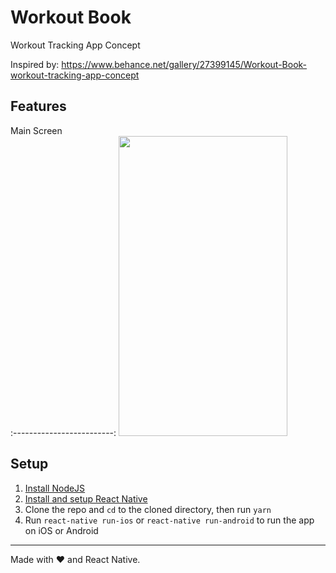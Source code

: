 # Workout Book

Workout Tracking App Concept

Inspired by: https://www.behance.net/gallery/27399145/Workout-Book-workout-tracking-app-concept 

## Features
Main Screen                 
:-------------------------:
<img src="https://github.com/AleksShirokov/Workout-Book/blob/master/resources/plansanimation.gif" height="480" width="270">

## Setup

1. [Install NodeJS](https://nodejs.org/en/)
1. [Install and setup React Native](https://facebook.github.io/react-native/docs/getting-started.html)
1. Clone the repo and `cd` to the cloned directory, then run `yarn`
1. Run `react-native run-ios` or `react-native run-android` to run the app on iOS or Android

---

Made with ❤️ and React Native.
